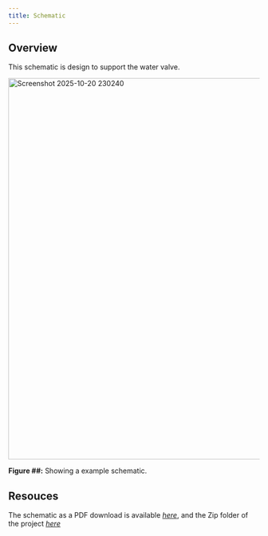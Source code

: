 ```yaml
---
title: Schematic
---
```


## Overview

This schematic is design to support the water valve.

<img width="1161" height="765" alt="Screenshot 2025-10-20 230240" src="https://github.com/user-attachments/assets/c20b9b80-4c88-4d24-bb6e-a237ac0e3ee2" />


**Figure ##:** Showing a example schematic.


## Resouces

The schematic as a PDF download is available [*here*](https://github.com/user-attachments/files/23014435/Subsystem-schematic-design-RSC-.pdf), 
and the Zip folder of the project [*here*](https://github.com/user-attachments/files/23014451/Subsystem-schematic-design-RSC-.zip)
